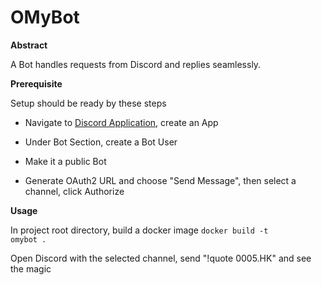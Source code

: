 # OMyBot

**Abstract**

A Bot handles requests from Discord and replies seamlessly.

**Prerequisite**

Setup should be ready by these steps

* Navigate to [Discord Application](https://discordapp.com/developers/applications/me/create), create an App

* Under Bot Section, create a Bot User

* Make it a public Bot

* Generate OAuth2 URL and choose "Send Message", then select a channel, click Authorize

**Usage**

In project root directory, build a docker image <code>docker build -t omybot .</code>

Open Discord with the selected channel, send "!quote 0005.HK" and see the magic
